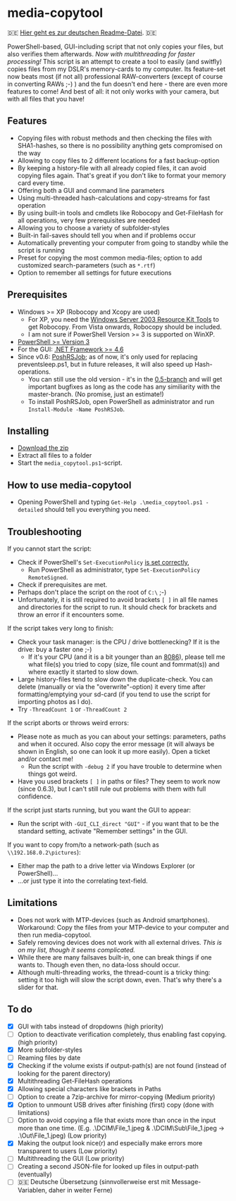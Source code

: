 # media-copytool
:de: [Hier geht es zur deutschen Readme-Datei](https://github.com/flolilo/media-copytool/blob/master/README_GER.md). :de:

PowerShell-based, GUI-including script that not only copies your files, but also verifies them afterwards. *Now with multithreading for faster processing!*
This script is an attempt to create a tool to easily (and switfly) copies files from my DSLR's memory-cards to my computer. Its feature-set now beats most (if not all) professional RAW-converters (except of course in converting RAWs ;-) ) and the fun doesn't end here - there are even more features to come! And best of all: it not only works with your camera, but with all files that you have!

## Features
- Copying files with robust methods and then checking the files with SHA1-hashes, so there is no possibility anything gets compromised on the way
- Allowing to copy files to 2 different locations for a fast backup-option
- By keeping a history-file with all already copied files, it can avoid copying files again. That's great if you don't like to format your memory card every time.
- Offering both a GUI and command line parameters
- Using multi-threaded hash-calculations and copy-streams for fast operation
- By using built-in tools and cmdlets like Robocopy and Get-FileHash for all operations, very few prerequisites are needed
- Allowing you to choose a variety of subfolder-styles
- Built-in fail-saves should tell you when and if problems occur
- Automatically preventing your computer from going to standby while the script is running
- Preset for copying the most common media-files; option to add customized search-parameters (such as `*.rtf`)
- Option to remember all settings for future executions

## Prerequisites
- Windows >= XP (Robocopy and Xcopy are used)
    - For XP, you need the [Windows Server 2003 Resource Kit Tools](https://www.microsoft.com/en-us/download/details.aspx?id=17657) to get Robocopy. From Vista onwards, Robocopy should be included.
    - I am not sure if PowerShell Version >= 3 is supported on WinXP.
- [PowerShell >= Version 3](https://www.microsoft.com/en-us/download/details.aspx?id=50395)
- For the GUI: [.NET Framework >= 4.6](https://www.microsoft.com/en-us/download/details.aspx?id=55170)
- Since v0.6: [PoshRSJob](https://github.com/proxb/PoshRSJob); as of now, it's only used for replacing preventsleep.ps1, but in future releases, it will also speed up Hash-operations.
    - You can still use the old version - it's in the [0.5-branch](https://github.com/flolilo/media-copytool/archive/0.5---without-RSJob.zip) and will get important bugfixes as long as the code has any similiarity with the master-branch. (No promise, just an estimate!)
    - To install PoshRSJob, open PowerShell as administrator and run `Install-Module -Name PoshRSJob`.

## Installing
- [Download the zip](https://github.com/flolilo/media-copytool/archive/master.zip)
- Extract all files to a folder
- Start the `media_copytool.ps1`-script.

## How to use media-copytool
- Opening PowerShell and typing `Get-Help .\media_copytool.ps1 -detailed` should tell you everything you need.

## Troubleshooting
If you cannot start the script:
- Check if PowerShell's `Set-ExecutionPolicy` [is set correctly](https://superuser.com/a/106363/703240),
    - Run PowerShell as administrator, type `Set-ExecutionPolicy RemoteSigned`.
- Check if prerequisites are met.
- Perhaps don't place the script on the root of `C:\` ;-)
- Unfortunately, it is still required to avoid brackets `[ ]` in all file names and directories for the script to run. It should check for brackets and throw an error if it encounters some.

If the script takes very long to finish:
- Check your task manager: is the CPU / drive bottlenecking? If it is the drive: buy a faster one ;-)
    - If it's your CPU (and it is a bit younger than an [8086](https://en.wikipedia.org/wiki/8086)), please tell me what file(s) you tried to copy (size, file count and fomrmat(s)) and where exactly it started to slow down.
- Large history-files tend to slow down the duplicate-check. You can delete (manually or via the "overwrite"-option) it every time after formatting/emptying your sd-card (if you tend to use the script for importing photos as I do).
- Try `-ThreadCount 1` or `-ThreadCount 2`

If the script aborts or throws weird errors:
- Please note as much as you can about your settings: parameters, paths and when it occured. Also copy the error message (it will always be shown in English, so one can look it up more easily). Open a ticket and/or contact me!
    - Run the script with `-debug 2` if you have trouble to determine when things got weird.
- Have you used brackets `[ ]` in paths or files? They seem to work now (since 0.6.3), but I can't still rule out problems with them with full confidence.

If the script just starts running, but you want the GUI to appear:
- Run the script with `-GUI_CLI_direct "GUI"` - if you want that to be the standard setting, activate "Remember settings" in the GUI.

If you want to copy from/to a network-path (such as `\\192.168.0.2\pictures`):
- Either map the path to a drive letter via Windows Explorer (or PowerShell)...
- ...or just type it into the correlating text-field.

## Limitations
- Does not work with MTP-devices (such as Android smartphones). Workaround: Copy the files from your MTP-device to your computer and then run media-copytool.
- Safely removing devices does not work with all external drives. *This is on my list, though it seems complicated.*
- While there are many failsaves built-in, one can break things if one wants to. Though even then, no data-loss should occur.
- Although multi-threading works, the thread-count is a tricky thing: setting it too high will slow the script down, even. That's why there's a slider for that.

## To do
- [x] GUI with tabs instead of dropdowns (high priority)
- [ ] Option to deactivate verification completely, thus enabling fast copying. (high priority)
- [x] More subfolder-styles
- [ ] Reaming files by date
- [x] Checking if the volume exists if output-path(s) are not found (instead of looking for the parent directory)
- [x] Multithreading Get-FileHash operations
- [x] Allowing special characters like brackets in Paths
- [ ] Option to create a 7zip-archive for mirror-copying (Medium priority)
- [x] Option to unmount USB drives after finishing (first) copy (done with limitations)
- [ ] Option to avoid copying a file that exists more than once in the input more than one time. (E.g. .\DCIM\File_1.jpeg & .\DCIM\Sub\File_1.jpeg -> .\Out\File_1.jpeg) (Low priority)
- [x] Making the output look nice(r) and especially make errors more transparent to users (Low priority)
- [ ] Multithreading the GUI (Low priority)
- [ ] Creating a second JSON-file for looked up files in output-path (eventually)
- [ ] :de: Deutsche Übersetzung (sinnvollerweise erst mit Message-Variablen, daher in weiter Ferne)

